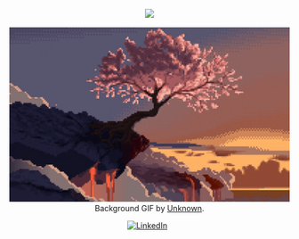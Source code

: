 <p align="center">
  <img src="https://capsule-render.vercel.app/api?type=waving&color=gradient&text='Heyo,\sI'm\sSean!'&height=100&section=header"/>
</p>

<div align="center">

[![Hello World, I'm Sean!](assets/header(1).gif)](https://github.com/seanyhu01)
Background GIF by [Unknown](https://www.reddit.com/r/PixelArt/comments/qcso5p/oc_last_tree/).

[![LinkedIn](https://skillicons.dev/icons?i=linkedin)](https://www.linkedin.com/in/seanyhu01/) &nbsp;

</div>
